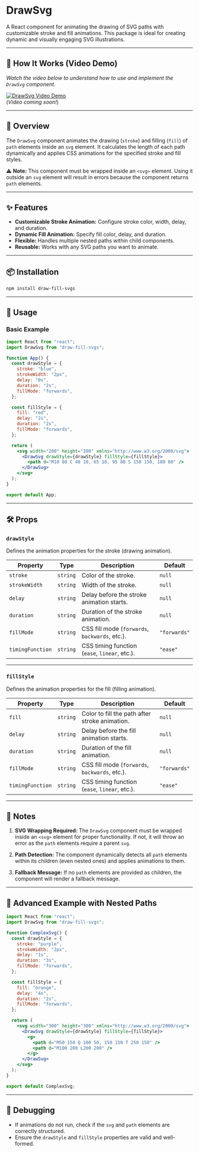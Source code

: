 # DrawSvg

A React component for animating the drawing of SVG paths with customizable stroke and fill animations. This package is ideal for creating dynamic and visually engaging SVG illustrations.

---

## 🎥 How It Works (Video Demo)

*Watch the video below to understand how to use and implement the `DrawSvg` component.*

[![DrawSvg Video Demo](https://via.placeholder.com/800x450.png?text=Video+Placeholder)](https://www.example.com)  
(*Video coming soon!*)

---

## 📖 Overview

The `DrawSvg` component animates the drawing (`stroke`) and filling (`fill`) of `path` elements inside an `svg` element. It calculates the length of each path dynamically and applies CSS animations for the specified stroke and fill styles.

⚠️ **Note:** This component must be wrapped inside an `<svg>` element. Using it outside an `svg` element will result in errors because the component returns `path` elements.

---

## ✨ Features

- **Customizable Stroke Animation:** Configure stroke color, width, delay, and duration.
- **Dynamic Fill Animation:** Specify fill color, delay, and duration.
- **Flexible:** Handles multiple nested paths within child components.
- **Reusable:** Works with any SVG paths you want to animate.

---

## 📦 Installation

```bash
npm install draw-fill-svgs
```

---

## 🚀 Usage

### Basic Example

```jsx
import React from "react";
import DrawSvg from "draw-fill-svgs";

function App() {
  const drawStyle = {
    stroke: "blue",
    strokeWidth: "2px",
    delay: "0s",
    duration: "2s",
    fillMode: "forwards",
  };

  const fillStyle = {
    fill: "red",
    delay: "2s",
    duration: "2s",
    fillMode: "forwards",
  };

  return (
    <svg width="200" height="200" xmlns="http://www.w3.org/2000/svg">
      <DrawSvg drawStyle={drawStyle} fillStyle={fillStyle}>
        <path d="M10 80 C 40 10, 65 10, 95 80 S 150 150, 180 80" />
      </DrawSvg>
    </svg>
  );
}

export default App;
```

---

## 🛠 Props

### `drawStyle`

Defines the animation properties for the stroke (drawing animation).

| **Property**   | **Type** | **Description**                                   | **Default**     |
| -------------- | -------- | ------------------------------------------------- | --------------- |
| `stroke`       | `string` | Color of the stroke.                              | `null`          |
| `strokeWidth`  | `string` | Width of the stroke.                              | `null`          |
| `delay`        | `string` | Delay before the stroke animation starts.         | `null`          |
| `duration`     | `string` | Duration of the stroke animation.                 | `null`          |
| `fillMode`     | `string` | CSS fill mode (`forwards`, `backwards`, etc.).     | `"forwards"`    |
| `timingFunction`     | `string` | CSS timing function (`ease`, `linear`, etc.).     | `"ease"`    |

---

### `fillStyle`

Defines the animation properties for the fill (filling animation).

| **Property**   | **Type** | **Description**                                   | **Default**     |
| -------------- | -------- | ------------------------------------------------- | --------------- |
| `fill`         | `string` | Color to fill the path after stroke animation.    | `null`          |
| `delay`        | `string` | Delay before the fill animation starts.           | `null`          |
| `duration`     | `string` | Duration of the fill animation.                   | `null`          |
| `fillMode`     | `string` | CSS fill mode (`forwards`, `backwards`, etc.).     | `"forwards"`    |
| `timingFunction`     | `string` | CSS timing function (`ease`, `linear`, etc.).     | `"ease"`    |


---

## 📝 Notes

1. **SVG Wrapping Required:** The `DrawSvg` component must be wrapped inside an `<svg>` element for proper functionality. If not, it will throw an error as the `path` elements require a parent `svg`.
   
2. **Path Detection:** The component dynamically detects all `path` elements within its children (even nested ones) and applies animations to them.

3. **Fallback Message:** If no `path` elements are provided as children, the component will render a fallback message.

---

## 🎨 Advanced Example with Nested Paths

```jsx
import React from "react";
import DrawSvg from "draw-fill-svgs";

function ComplexSvg() {
  const drawStyle = {
    stroke: "purple",
    strokeWidth: "2px",
    delay: "1s",
    duration: "3s",
    fillMode: "forwards",
  };

  const fillStyle = {
    fill: "orange",
    delay: "4s",
    duration: "2s",
    fillMode: "forwards",
  };

  return (
    <svg width="300" height="300" xmlns="http://www.w3.org/2000/svg">
      <DrawSvg drawStyle={drawStyle} fillStyle={fillStyle}>
        <g>
          <path d="M50 150 Q 100 50, 150 150 T 250 150" />
          <path d="M100 200 L200 200" />
        </g>
      </DrawSvg>
    </svg>
  );
}

export default ComplexSvg;
```

---

## 🧪 Debugging

- If animations do not run, check if the `svg` and `path` elements are correctly structured.
- Ensure the `drawStyle` and `fillStyle` properties are valid and well-formed.